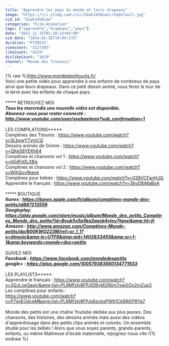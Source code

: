 ```yaml
---
title: "Apprendre les pays du monde et leurs drapeaux"
image: "https:\/\/i.ytimg.com\/vi\/G2whJ4S8Lmo\/hqdefault.jpg"
vid_id: "G2whJ4S8Lmo"
categories: "Film-Animation"
tags: ["apprendre","drapeaux","pays"]
date: "2021-11-15T01:28:15+03:00"
vid_date: "2014-01-16T19:04:57Z"
duration: "PT2M31S"
viewcount: "3127303"
likeCount: "4219"
dislikeCount: "1619"
channel: "Monde des Titounis"
---
```

{% raw %}<a rel="nofollow" target="blank" href="http://www.mondedestitounis.fr/">http://www.mondedestitounis.fr/</a><br />Voici une petite vidéo pour apprendre à vos enfants de nombreux de pays ainsi que leurs drapeaux. Dans ce petit dessin animé, vous ferez le tour de la terre avec les enfants de chaque pays.<br /><br />***** RETROUVEZ-MOI *****<br />Tous les mercredis une nouvelle vidéo est disponible. <br />Abonnez-vous pour rester connecté : <a rel="nofollow" target="blank" href="http://www.youtube.com/user/ssebastienn?sub_confirmation=1">http://www.youtube.com/user/ssebastienn?sub_confirmation=1</a><br /><br />***** LES COMPILATIONS*****<br />Comptines des Titounis : <a rel="nofollow" target="blank" href="https://www.youtube.com/watch?v=SLbxwYTymCQ">https://www.youtube.com/watch?v=SLbxwYTymCQ</a><br />Dessins animés de Grimm : <a rel="nofollow" target="blank" href="https://www.youtube.com/watch?v=QXeS8YEKh64">https://www.youtube.com/watch?v=QXeS8YEKh64</a><br />Comptines et chansons vol 1 : <a rel="nofollow" target="blank" href="https://www.youtube.com/watch?v=t0idFd3LXBg">https://www.youtube.com/watch?v=t0idFd3LXBg</a><br />Comptines et chansons vol 2 : <a rel="nofollow" target="blank" href="https://www.youtube.com/watch?v=WjhQvv9kexk">https://www.youtube.com/watch?v=WjhQvv9kexk</a><br />Comptines pour bébés : <a rel="nofollow" target="blank" href="https://www.youtube.com/watch?v=038VCFanHJQ">https://www.youtube.com/watch?v=038VCFanHJQ</a><br />Apprendre le français : <a rel="nofollow" target="blank" href="https://www.youtube.com/watch?v=3bvDIbMaBsA">https://www.youtube.com/watch?v=3bvDIbMaBsA</a><br /><br />***** BOUTIQUE *****<br />Itunes : <a rel="nofollow" target="blank" href="https://itunes.apple.com/fr/album/comptines-monde-des-petits/id887213559">https://itunes.apple.com/fr/album/comptines-monde-des-petits/id887213559</a><br />Googleplay: <a rel="nofollow" target="blank" href="https://play.google.com/store/music/album/Monde_des_petits_Comptines_Monde_des_petits?id=Byuk5x5p5ka2aazk4vtsy7lqnxi&amp;hl=fr">https://play.google.com/store/music/album/Monde_des_petits_Comptines_Monde_des_petits?id=Byuk5x5p5ka2aazk4vtsy7lqnxi&amp;hl=fr</a><br />Amazon : <a rel="nofollow" target="blank" href="http://www.amazon.com/Comptines-Monde-petits/dp/B00KWO223M/ref=sr_1_1?s=dmusic&amp;ie=UTF8&amp;qid=1402833455&amp;sr=1-1&amp;keywords=monde+des+petits">http://www.amazon.com/Comptines-Monde-petits/dp/B00KWO223M/ref=sr_1_1?s=dmusic&amp;ie=UTF8&amp;qid=1402833455&amp;sr=1-1&amp;keywords=monde+des+petits</a><br /><br />***** SUIVEZ-MOI *****<br />Facebook : <a rel="nofollow" target="blank" href="https://www.facebook.com/mondedespetits">https://www.facebook.com/mondedespetits</a><br />google+ : <a rel="nofollow" target="blank" href="https://plus.google.com/100579383560134771933">https://plus.google.com/100579383560134771933</a><br /><br />***** LES PLAYLISTS*****<br />Apprendre le français : <a rel="nofollow" target="blank" href="https://www.youtube.com/watch?v=3QJLzeQaoic&amp;list=PL8Mfzkj8FPJtDByM2jNim7xwGOv2mZup3">https://www.youtube.com/watch?v=3QJLzeQaoic&amp;list=PL8Mfzkj8FPJtDByM2jNim7xwGOv2mZup3</a><br />Les comptines pour enfants :<br /><a rel="nofollow" target="blank" href="https://www.youtube.com/watch?v=P7ipjEOdceM&amp;list=PL8Mfzkj8FPJs6zcbsPWIt1Ck96jEP8Ya7">https://www.youtube.com/watch?v=P7ipjEOdceM&amp;list=PL8Mfzkj8FPJs6zcbsPWIt1Ck96jEP8Ya7</a><br /><br />Monde des petits est une chaîne Youtube dédiée aux plus jeunes. Des chansons, des histoires, des dessins animés mais aussi des vidéos d'apprentissage dans des petits clips animés et colorés. Un ensemble étudié pour les bébés ! Alors que vous soyez parents, grands-parents, enfants, ou même Maîtresse d'école maternelle, rejoignez-nous vite !{% endraw %}
